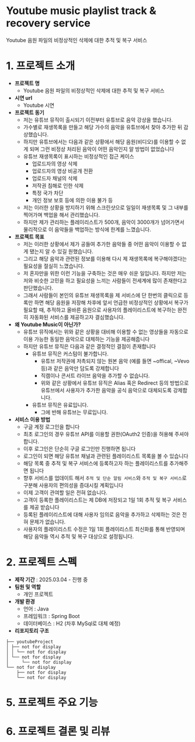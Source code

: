 # Youtube music playlist track & recovery service
Youtube 음원 파일의 비정상적인 삭제에 대한 추적 및 복구 서비스

# 1. 프로젝트 소개
- **프로젝트 명**
  - Youtube 음원 파일의 비정상적인 삭제에 대한 추적 및 복구 서비스
- **시연 url**
  - Youtube 시연
- **프로젝트 동기**
  - 저는 유튜브 뮤직이 출시되기 이전부터 유튜브로 음악 강상을 했습니다. 
  - 가수별로 재생목록을 만들고 해당 가수의 음악을 유튜브에서 찾아 추가한 뒤 감상했습니다.
  - 하지만 유튜브에서는 다음과 같은 상황에서 해당 음원(비디오)를 이용할 수 없게 되며 그런 비정상 처리된 음악이 어떤 음악인지 알 방법이 없었습니다
  - 유튜브 재생목록이 표시하는 비정상적인 접근 케이스
    - 업로드자의 영상 삭제
    - 업로드자의 영상 비공개 전환
    - 업로드자 채널의 삭제
    - 저작권 침해로 인한 삭제
    - 특정 국가 차단
    - 개인 정보 보호 등에 의한 이용 불가 등
  - 저는 이러한 상황을 방지하기 위해 스크린샷으로 일일이 재생목록 및 그 내부를 찍어가며 백업을 해서 관리했습니다.
  - 하지만 제가 관리하는 플레이리스트가 500개, 음악이 3000개가 넘어가면서 물리적으로 이 음악들을 백업하는 방식에 한계를 느꼈습니다.
- **프로젝트 목표**
  - 저는 이러한 상황에서 제가 공들여 추가한 음악들 중 어떤 음악이 이용할 수 없게 됐는지 알 수 있길 원했습니다.
  - 그리고 해당 음악과 관련된 정보를 이용해 다시 제 재생목록에 복구해야겠다는 필요성을 절실히 느꼈습니다.
  - 저 혼자만을 위한 이런 기능을 구축하는 것은 매우 쉬운 일입니다. 하지만 저는 저와 비슷한 고민을 하고 필요성을 느끼는 사람들이 전세계에 많이 존재한다고 판단했습니다.
  - 그래서 사람들이 본인의 유튜브 재생목록을 제 서비스에 단 한번의 클릭으로 등록만 하면 해당 음원을 저장해 차후에 앞서 언급한 비정상적인 상황에서 복구가 필요할 때, 추적하고 올바른 음원으로 사용자의 플레이리스트에 복구하는 완전히 자동화된 서비스를 제공하고자 결심했습니다.
- **왜 Youtube Music이 아닌가?**
  - 유튜브 뮤직에서는 위와 같은 상황을 대비해 이용할 수 없는 영상들을 자동으로 이용 가능한 동일한 음악으로 대체하는 기능을 제공해줍니다
  - 하지만 유튜브 뮤직은 다음과 같은 결정적인 결점이 존재합니다
    - 유튜브 뮤직은 커스텀이 불가합니다.
      - 유튜브 저작권에 저촉되지 않는 원본 음악 (예를 들면 ~offical, ~Vevo 등)과 같은 음악만 담도록 강제합니다
      - 직캠이나 콘서트 라이브 음악을 추가할 수 없습니다.
      - 위와 같은 상황에서 유튜브 뮤직은 Alias 혹은 Redirect 등의 방법으로 유튜브에서 사용자가 추가한 음악을 공식 음악으로 대체되도록 강제합니다.
    - 유튜브 뮤직은 유료입니다.
      - 그에 반해 유튜브는 무료입니다.
- **서비스 이용 방법**
  - 구글 계정 로그인을 합니다
  - 최초 로그인의 경우 유튜브 API를 이용할 권한(OAuth2 인증)을 허용해 주셔야 합니다. 
  - 이후 로그인은 단순히 구글 로그인만 진행하면 됩니다
  - 로그인이 되면 해당 유튜브 채널과 관련된 플레이리스트 목록을 볼 수 있습니다
  - 해당 목록 중 추적 및 복구 서비스에 등록하고자 하는 플레이리스트를 추가해주면 됩니다
  - 향후 서비스를 업데이트 해서 `추적 및 단순 알림 서비스`와 `추적 및 복구 서비스`로 구분해 사용자의 편의성을 증대시킬 계획입니다
  - 이제 고객이 관여할 일은 전혀 없습니다. 
  - 고객이 등록한 플레이리스트는 제 DB에 저장되고 1일 1회 추적 및 복구 서비스를 제공 받습니다
  - 등록된 플레이리스트에 대해 사용자 임의로 음악을 추가하고 삭제하는 것은 전혀 문제가 없습니다. 
  - 사용자의 플레이리스트 수정은 1일 1회 플레이리스트 최신화를 통해 반영되며 해당 음악들 역시 추적 및 복구 대상으로 설정됩니다.
# 2. 프로젝트 스펙
- **제작 기간** : 2025.03.04 - 진행 중
- **팀원 및 역할**
  - 개인 프로젝트
- **개발 환경**
  - 언어 : Java
  - 프레임워크 : Spring Boot
  - 데이터베이스 : H2 (차후 MySql로 대체 예정)
- **리포지토리 구조**
```
├── youtubeProject
│ ├── not for display
│ │ └── not for display
│ └── not for display
│     └── not for display
└── not for display
    ├── not for display
    └── not for display
```
# 5. 프로젝트 주요 기능

# 6. 프로젝트 결론 및 리뷰

